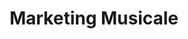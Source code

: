 ---
layout: page # Or a specific layout like 'teaching' if you create one for detail pages
title: 'Marketing Musicale'
description: UPCOMING MAY 2025 at Nuovo Anfiteatro Martesana
importance: 999
category: 'NAMA' # Assign a category
# You can add other relevant details here (e.g., description, course code)
related_publications: false
---